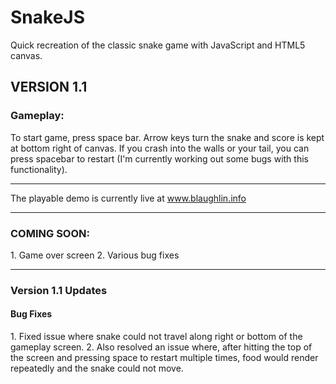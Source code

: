 # SnakeJS
Quick recreation of the classic snake game with JavaScript and HTML5 canvas. 

<h2>VERSION 1.1</h2>

<h3>Gameplay:</h3>
To start game, press space bar. Arrow keys turn the snake and score is kept at bottom right of canvas. If you crash into the walls or your tail, you can press spacebar to restart (I'm currently working out some bugs with this functionality).

------------------------------------------------------------------------------------------------------------------------------

The playable demo is currently live at www.blaughlin.info

------------------------------------------------------------------------------------------------------------------------------

<h3>COMING SOON:</h3>
1. Game over screen
2. Various bug fixes

------------------------------------------------------------------------------------------------------------------------------

<h3>Version 1.1 <b>Updates</b></h3>
<h4>Bug Fixes</h4>
1. Fixed issue where snake could not travel along right or bottom of the gameplay screen.
2. Also resolved an issue where, after hitting the top of the screen and pressing space to restart multiple times, food would render repeatedly and the snake could not move.
